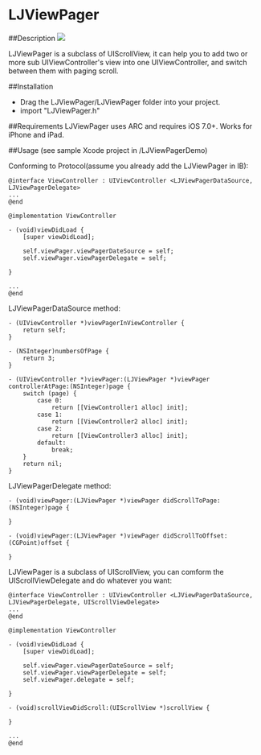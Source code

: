 # LJViewPager

##Description
![](https://imgflip.com/gif/lksv8)

LJViewPager is a subclass of UIScrollView, it can help you to add two or more sub UIViewController's view into one UIViewController, and switch between them with paging scroll.

##Installation
* Drag the LJViewPager/LJViewPager folder into your project.
* import "LJViewPager.h"

##Requirements
LJViewPager uses ARC and requires iOS 7.0+. Works for iPhone and iPad.

##Usage
(see sample Xcode project in /LJViewPagerDemo)

Conforming to Protocol(assume you already add the LJViewPager in IB):

```
@interface ViewController : UIViewController <LJViewPagerDataSource, LJViewPagerDelegate>
...
@end

@implementation ViewController

- (void)viewDidLoad {
    [super viewDidLoad];
    
    self.viewPager.viewPagerDateSource = self;
    self.viewPager.viewPagerDelegate = self;
    
}

...
@end

```

LJViewPagerDataSource method:

```
- (UIViewController *)viewPagerInViewController {
    return self;
}

- (NSInteger)numbersOfPage {
    return 3;
}

- (UIViewController *)viewPager:(LJViewPager *)viewPager controllerAtPage:(NSInteger)page {
    switch (page) {
        case 0:
            return [[ViewController1 alloc] init];
        case 1:
            return [[ViewController2 alloc] init];
        case 2:
            return [[ViewController3 alloc] init];
        default:
            break;
    }
    return nil;
}
```

LJViewPagerDelegate method:

```
- (void)viewPager:(LJViewPager *)viewPager didScrollToPage:(NSInteger)page {

}

- (void)viewPager:(LJViewPager *)viewPager didScrollToOffset:(CGPoint)offset {
    
}

```

LJViewPager is a subclass of UIScrollView, you can comform the UIScrollViewDelegate and do whatever you want:

```
@interface ViewController : UIViewController <LJViewPagerDataSource, LJViewPagerDelegate, UIScrollViewDelegate>
...
@end

@implementation ViewController

- (void)viewDidLoad {
    [super viewDidLoad];
    
    self.viewPager.viewPagerDateSource = self;
    self.viewPager.viewPagerDelegate = self;
    self.viewPager.delegate = self;
    
}

- (void)scrollViewDidScroll:(UIScrollView *)scrollView {
    
}

...
@end

```


